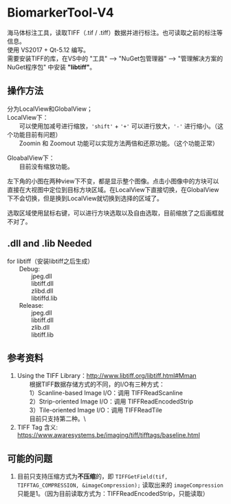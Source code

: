# BiomarkerTool-V4
海马体标注工具，读取TIFF（.tif / .tiff）数据并进行标注。也可读取之前的标注等信息。\
使用 VS2017 + Qt-5.12 编写。\
需要安装TIFF的库，在VS中的 "工具" --> "NuGet包管理器" --> "管理解决方案的NuGet程序包" 中安装 **"libtiff"**。

## 操作方法
分为LocalView和GlobalView；\
LocalView下：\
&emsp;&emsp;可以使用加减号进行缩放，`'shift'` + `'+'` 可以进行放大，`'-'` 进行缩小。（这个功能目前有问题）\
&emsp;&emsp;Zoomin 和 Zoomout 功能可以实现方法两倍和还原功能。（这个功能正常）

GloabalView下：\
&emsp;&emsp;目前没有缩放功能。

左下角的小图在两种view下不变，都是显示整个图像。点击小图像中的方块可以直接在大视图中定位到目标方块区域。在LocalView下直接切换，在GlobalView下不会切换，但是换到LocalView就切换到选择的区域了。

选取区域使用鼠标右键，可以进行方块选取以及自由选取，目前缩放了之后画框就不对了。

## .dll and .lib Needed
for libtiff（安装libtiff之后生成）\
&emsp;&emsp;Debug:\
&emsp;&emsp;&emsp;&emsp;jpeg.dll\
&emsp;&emsp;&emsp;&emsp;libtiff.dll\
&emsp;&emsp;&emsp;&emsp;zlibd.dll\
&emsp;&emsp;&emsp;&emsp;libtiffd.lib\
&emsp;&emsp;Release:\
&emsp;&emsp;&emsp;&emsp;jpeg.dll\
&emsp;&emsp;&emsp;&emsp;libtiff.dll\
&emsp;&emsp;&emsp;&emsp;zlib.dll\
&emsp;&emsp;&emsp;&emsp;libtiff.lib

## 参考资料
1. Using the TIFF Library：http://www.libtiff.org/libtiff.html#Mman \
&emsp;&emsp;根据TIFF数据存储方式的不同，的I/O有三种方式：\
&emsp;&emsp;1）Scanline-based Image I/O：调用 TIFFReadScanline\
&emsp;&emsp;2）Strip-oriented Image I/O：调用 TIFFReadEncodedStrip\
&emsp;&emsp;3）Tile-oriented Image I/O：调用 TIFFReadTile\
&emsp;&emsp;目前只支持第二种。\
2. TIFF Tag 含义: https://www.awaresystems.be/imaging/tiff/tifftags/baseline.html

## 可能的问题
1. 目前只支持压缩方式为**不压缩**的，即 `TIFFGetField(tif, TIFFTAG_COMPRESSION, &imageCompression);` 读取出来的 `imageCompression` 只能是1。（因为目前读取方式为：TIFFReadEncodedStrip，只能读取）
